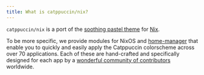 ```yaml
---
title: What is catppuccin/nix?
---
```


`catppuccin/nix` is a port of the [soothing pastel theme](https://catppuccin.com) for [Nix](https://nixos.org).

To be more specific, we provide modules for NixOS and [home-manager](https://github.com/nix-community/home-manager) that enable you to quickly and easily apply the Catppuccin colorscheme across over 70 applications. Each of these are hand-crafted and specifically designed for each app by a [wonderful community of contributors](https://catppuccin.com/community/) worldwide.
